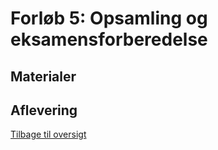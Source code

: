 # Forløb 5: Opsamling og eksamensforberedelse

## Materialer

## Aflevering

[Tilbage til oversigt](0-studieplan.md)
